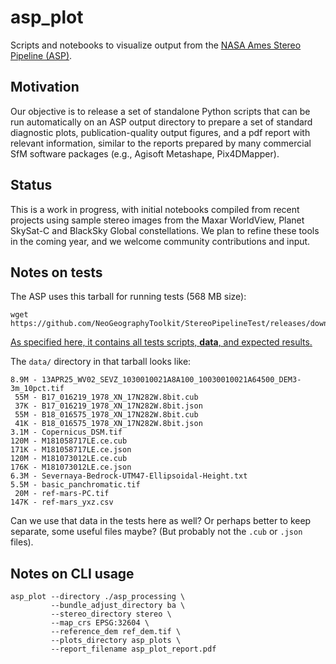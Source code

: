 # asp_plot
Scripts and notebooks to visualize output from the [NASA Ames Stereo Pipeline (ASP)](https://github.com/NeoGeographyToolkit/StereoPipeline).

## Motivation
Our objective is to release a set of standalone Python scripts that can be run automatically on an ASP output directory to prepare a set of standard diagnostic plots, publication-quality output figures, and a pdf report with relevant information, similar to the reports prepared by many commercial SfM software packages (e.g., Agisoft Metashape, Pix4DMapper).

## Status
This is a work in progress, with initial notebooks compiled from recent projects using sample stereo images from the Maxar WorldView, Planet SkySat-C and BlackSky Global constellations. We plan to refine these tools in the coming year, and we welcome community contributions and input. 

## Notes on tests

The ASP uses this tarball for running tests (568 MB size):

```
wget https://github.com/NeoGeographyToolkit/StereoPipelineTest/releases/download/0.0.1/StereoPipelineTest.tar
```

[As specified here, it contains all tests scripts, **data**, and expected results.](https://github.com/NeoGeographyToolkit/StereoPipeline/blob/df18be8d32435f7f9db829b9fc951f59bda86e55/.github/workflows/build_test.sh#L200-L206)

The `data/` directory in that tarball looks like:

```
8.9M - 13APR25_WV02_SEVZ_1030010021A8A100_10030010021A64500_DEM3-3m_10pct.tif
 55M - B17_016219_1978_XN_17N282W.8bit.cub
 37K - B17_016219_1978_XN_17N282W.8bit.json
 55M - B18_016575_1978_XN_17N282W.8bit.cub
 41K - B18_016575_1978_XN_17N282W.8bit.json
3.1M - Copernicus_DSM.tif
120M - M181058717LE.ce.cub
171K - M181058717LE.ce.json
120M - M181073012LE.ce.cub
176K - M181073012LE.ce.json
6.3M - Severnaya-Bedrock-UTM47-Ellipsoidal-Height.txt
5.5M - basic_panchromatic.tif
 20M - ref-mars-PC.tif
147K - ref-mars_yxz.csv
```

Can we use that data in the tests here as well? Or perhaps better to keep separate, some useful files maybe? (But probably not the `.cub` or `.json` files).

## Notes on CLI usage

```
asp_plot --directory ./asp_processing \
         --bundle_adjust_directory ba \
         --stereo_directory stereo \
         --map_crs EPSG:32604 \
         --reference_dem ref_dem.tif \
         --plots_directory asp_plots \
         --report_filename asp_plot_report.pdf
```
